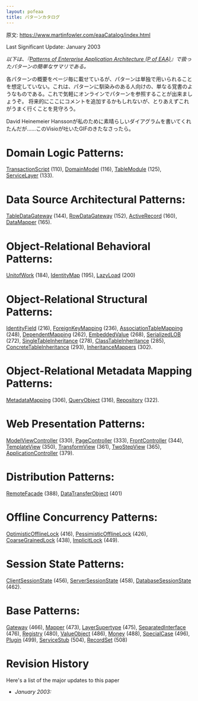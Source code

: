 ```yaml
---
layout: pofeaa
title: パターンカタログ
---
```


原文: <https://www.martinfowler.com/eaaCatalog/index.html>

Last Significant Update: January 2003

*以下は、『[Patterns of Enterprise Application Architecture (P of EAA)](https://www.martinfowler.com/books.html#eaa)』で扱ったパターンの簡単なサマリである。*

各パターンの概要をページ毎に載せているが、パターンは単独で用いられることを想定していない。これは、パターンに馴染みのある人向けの、単なる覚書のようなものである。これで気軽にオンラインでパターンを参照することが出来ましょうぞ。
将来的にここにコメントを追加するかもしれないが、とりあえずこれがうまく行くことを見守ろう。

David Heinemeier Hanssonが私のために素晴らしいダイアグラムを書いてくれたんだが……このVisioが吐いたGIFのきたなさったら。

# Domain Logic Patterns:
[TransactionScript](../TransactionScript) (110), [DomainModel](../DomainModel) (116), [TableModule](../TableModule) (125), [ServiceLayer](../ServiceLayer) (133).

# Data Source Architectural Patterns:
[TableDataGateway](../TableDataGateway) (144), [RowDataGateway](../RowDataGateway) (152), [ActiveRecord](../ActiveRecord) (160), [DataMapper](../DataMapper) (165).

# Object-Relational Behavioral Patterns:
[UnitofWork](../UnitofWork) (184), [IdentityMap](../IdentityMap) (195), [LazyLoad](../LazyLoad) (200)

# Object-Relational Structural Patterns:
[IdentityField](../IdentityField) (216), [ForeignKeyMapping](../ForeignKeyMapping) (236), [AssociationTableMapping](../AssociationTableMapping) (248), [DependentMapping](../DependentMapping) (262), [EmbeddedValue](../EmbeddedValue) (268), [SerializedLOB](../SerializedLOB) (272), [SingleTableInheritance](../SingleTableInheritance) (278), [ClassTableInheritance](../ClassTableInheritance) (285), [ConcreteTableInheritance](../ConcreteTableInheritance) (293), [InheritanceMappers](../InheritanceMappers) (302).

# Object-Relational Metadata Mapping Patterns:
[MetadataMapping](../MetadataMapping) (306), [QueryObject](../QueryObject) (316), [Repository](../Repository) (322).

# Web Presentation Patterns:
[ModelViewController](../ModelViewController) (330), [PageController](../PageController) (333), [FrontController](../FrontController) (344), [TemplateView](../TemplateView) (350), [TransformView](../TransformView) (361), [TwoStepView](../TwoStepView) (365), [ApplicationController](../ApplicationController) (379).

# Distribution Patterns:
[RemoteFacade](../RemoteFacade) (388), [DataTransferObject](../DataTransferObject) (401)

# Offline Concurrency Patterns:
[OptimisticOfflineLock](../OptimisticOfflineLock) (416), [PessimisticOfflineLock](../PessimisticOfflineLock) (426), [CoarseGrainedLock](../CoarseGrainedLock) (438), [ImplicitLock](../ImplicitLock) (449).

# Session State Patterns:
[ClientSessionState](../ClientSessionState) (456), [ServerSessionState](../ServerSessionState) (458), [DatabaseSessionState](../DatabaseSessionState) (462).

# Base Patterns:
[Gateway](../Gateway) (466), [Mapper](../Mapper) (473), [LayerSupertype](../LayerSupertype) (475), [SeparatedInterface](../SeparatedInterface) (476), [Registry](../Registry) (480), [ValueObject](../ValueObject) (486), [Money](../Money) (488), [SpecialCase](../SpecialCase) (496), [Plugin](../Plugin) (499), [ServiceStub](../ServiceStub) (504), [RecordSet](../RecordSet) (508)

# Revision History

Here's a list of the major updates to this paper

- *January 2003:*
